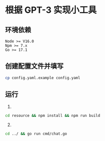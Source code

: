 # 根据 GPT-3 实现小工具  


## 环境依赖

```linux
Node >= V16.0
Npm >= 7.x
Go >= 17.1
```

## 创建配置文件并填写

```sh
cp config.yaml.example config.yaml
```

## 运行

1.
```sh
cd resource && npm install && npm run build
```

2. 
```sh
cd ../ && go run cmd/chat.go
```
